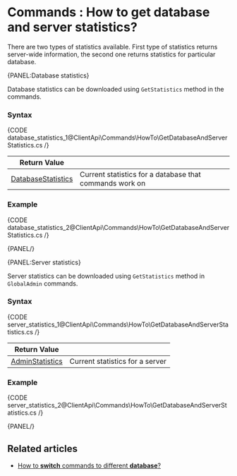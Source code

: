 # Commands : How to get database and server statistics?

There are two types of statistics available. First type of statistics returns server-wide information, the second one returns statistics for particular database.

{PANEL:Database statistics}

Database statistics can be downloaded using `GetStatistics` method in the commands.

### Syntax

{CODE database_statistics_1@ClientApi\Commands\HowTo\GetDatabaseAndServerStatistics.cs /}

| Return Value | |
| ------------- | ----- |
| [DatabaseStatistics](../../../glossary/database-statistics) | Current statistics for a database that commands work on |

### Example

{CODE database_statistics_2@ClientApi\Commands\HowTo\GetDatabaseAndServerStatistics.cs /}

{PANEL/}

{PANEL:Server statistics}

Server statistics can be downloaded using `GetStatistics` method in `GlobalAdmin` commands.

### Syntax

{CODE server_statistics_1@ClientApi\Commands\HowTo\GetDatabaseAndServerStatistics.cs /}

| Return Value | |
| ------------- | ----- |
| [AdminStatistics](../../../glossary/admin-statistics) | Current statistics for a server |

### Example

{CODE server_statistics_2@ClientApi\Commands\HowTo\GetDatabaseAndServerStatistics.cs /}

{PANEL/}

## Related articles

- [How to **switch** commands to different **database**?](../../../client-api/commands/how-to/switch-commands-to-a-different-database)   